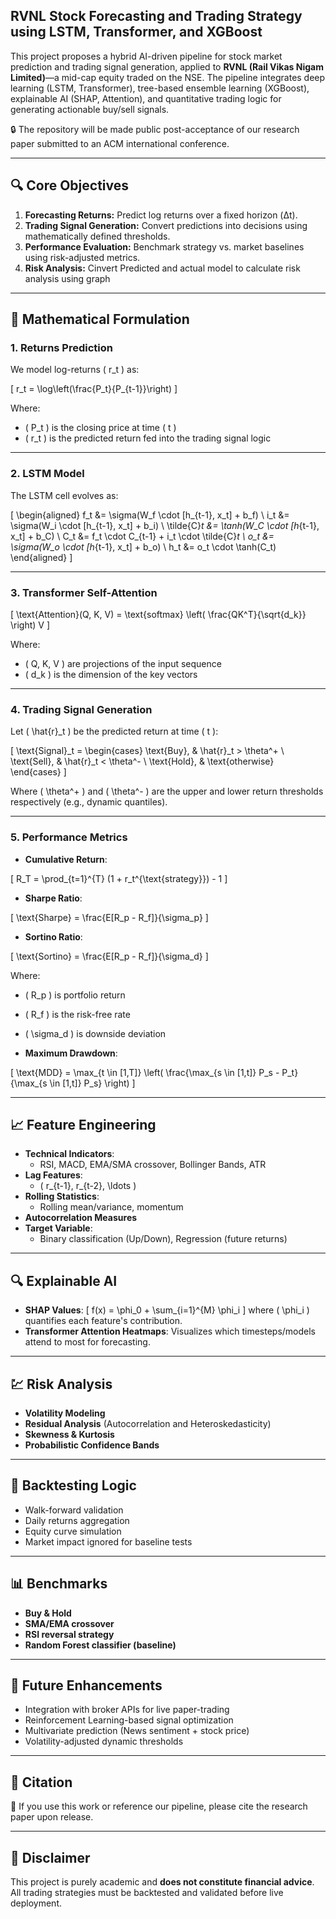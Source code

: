 ## RVNL Stock Forecasting and Trading Strategy using LSTM, Transformer, and XGBoost

This project proposes a hybrid AI-driven pipeline for stock market prediction and trading signal generation, applied to **RVNL (Rail Vikas Nigam Limited)**—a mid-cap equity traded on the NSE. The pipeline integrates deep learning (LSTM, Transformer), tree-based ensemble learning (XGBoost), explainable AI (SHAP, Attention), and quantitative trading logic for generating actionable buy/sell signals.

🔒 The repository will be made public post-acceptance of our research paper submitted to an ACM international conference.

---

## 🔍 Core Objectives

1. **Forecasting Returns:** Predict log returns over a fixed horizon (Δt).
2. **Trading Signal Generation:** Convert predictions into decisions using mathematically defined thresholds.
3. **Performance Evaluation:** Benchmark strategy vs. market baselines using risk-adjusted metrics.
4. **Risk Analysis:** Cinvert Predicted and actual model to calculate risk analysis using graph

---

## 🧠 Mathematical Formulation

### 1. **Returns Prediction**

We model log-returns \( r_t \) as:

\[
r_t = \log\left(\frac{P_t}{P_{t-1}}\right)
\]

Where:
- \( P_t \) is the closing price at time \( t \)
- \( r_t \) is the predicted return fed into the trading signal logic

---

### 2. **LSTM Model**

The LSTM cell evolves as:

\[
\begin{aligned}
f_t &= \sigma(W_f \cdot [h_{t-1}, x_t] + b_f) \\
i_t &= \sigma(W_i \cdot [h_{t-1}, x_t] + b_i) \\
\tilde{C}_t &= \tanh(W_C \cdot [h_{t-1}, x_t] + b_C) \\
C_t &= f_t \cdot C_{t-1} + i_t \cdot \tilde{C}_t \\
o_t &= \sigma(W_o \cdot [h_{t-1}, x_t] + b_o) \\
h_t &= o_t \cdot \tanh(C_t)
\end{aligned}
\]

---

### 3. **Transformer Self-Attention**

\[
\text{Attention}(Q, K, V) = \text{softmax} \left( \frac{QK^T}{\sqrt{d_k}} \right) V
\]

Where:
- \( Q, K, V \) are projections of the input sequence
- \( d_k \) is the dimension of the key vectors

---

### 4. **Trading Signal Generation**

Let \( \hat{r}_t \) be the predicted return at time \( t \):

\[
\text{Signal}_t =
\begin{cases}
\text{Buy}, & \hat{r}_t > \theta^+ \\
\text{Sell}, & \hat{r}_t < \theta^- \\
\text{Hold}, & \text{otherwise}
\end{cases}
\]

Where \( \theta^+ \) and \( \theta^- \) are the upper and lower return thresholds respectively (e.g., dynamic quantiles).

---

### 5. **Performance Metrics**

- **Cumulative Return**:

\[
R_T = \prod_{t=1}^{T} (1 + r_t^{\text{strategy}}) - 1
\]

- **Sharpe Ratio**:

\[
\text{Sharpe} = \frac{E[R_p - R_f]}{\sigma_p}
\]

- **Sortino Ratio**:

\[
\text{Sortino} = \frac{E[R_p - R_f]}{\sigma_d}
\]

Where:
- \( R_p \) is portfolio return
- \( R_f \) is the risk-free rate
- \( \sigma_d \) is downside deviation

- **Maximum Drawdown**:

\[
\text{MDD} = \max_{t \in [1,T]} \left( \frac{\max_{s \in [1,t]} P_s - P_t}{\max_{s \in [1,t]} P_s} \right)
\]

---

## 📈 Feature Engineering

- **Technical Indicators**:
  - RSI, MACD, EMA/SMA crossover, Bollinger Bands, ATR
- **Lag Features**:
  - \( r_{t-1}, r_{t-2}, \ldots \)
- **Rolling Statistics**:
  - Rolling mean/variance, momentum
- **Autocorrelation Measures**
- **Target Variable**:
  - Binary classification (Up/Down), Regression (future returns)

---

## 🔍 Explainable AI

- **SHAP Values**:
  \[
  f(x) = \phi_0 + \sum_{i=1}^{M} \phi_i
  \]
  where \( \phi_i \) quantifies each feature's contribution.
- **Transformer Attention Heatmaps**:
  Visualizes which timesteps/models attend to most for forecasting.

---

## 💹 Risk Analysis

- **Volatility Modeling**
- **Residual Analysis** (Autocorrelation and Heteroskedasticity)
- **Skewness & Kurtosis**
- **Probabilistic Confidence Bands**

---

## 🧪 Backtesting Logic

- Walk-forward validation
- Daily returns aggregation
- Equity curve simulation
- Market impact ignored for baseline tests

---

## 📊 Benchmarks

- **Buy & Hold**
- **SMA/EMA crossover**
- **RSI reversal strategy**
- **Random Forest classifier (baseline)**

---

## 🔧 Future Enhancements

- Integration with broker APIs for live paper-trading
- Reinforcement Learning-based signal optimization
- Multivariate prediction (News sentiment + stock price)
- Volatility-adjusted dynamic thresholds

---

## 📌 Citation

📄 If you use this work or reference our pipeline, please cite the research paper upon release.

---

## 🛑 Disclaimer

This project is purely academic and **does not constitute financial advice**. All trading strategies must be backtested and validated before live deployment.
